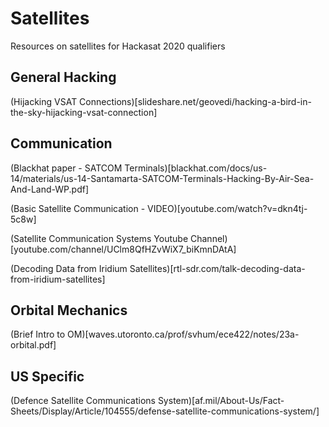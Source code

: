 # Satellites

Resources on satellites for Hackasat 2020 qualifiers

## General Hacking
(Hijacking VSAT Connections)[slideshare.net/geovedi/hacking-a-bird-in-the-sky-hijacking-vsat-connection]

## Communication

(Blackhat paper - SATCOM Terminals)[blackhat.com/docs/us-14/materials/us-14-Santamarta-SATCOM-Terminals-Hacking-By-Air-Sea-And-Land-WP.pdf]

(Basic Satellite Communication - VIDEO)[youtube.com/watch?v=dkn4tj-5c8w]

(Satellite Communication Systems Youtube Channel)[youtube.com/channel/UClm8QfHZvWiX7_biKmnDAtA]

(Decoding Data from Iridium Satellites)[rtl-sdr.com/talk-decoding-data-from-iridium-satellites]

## Orbital Mechanics

(Brief Intro to OM)[waves.utoronto.ca/prof/svhum/ece422/notes/23a-orbital.pdf]

## US Specific

(Defence Satellite Communications System)[af.mil/About-Us/Fact-Sheets/Display/Article/104555/defense-satellite-communications-system/]

